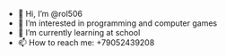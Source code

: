 - 👋 Hi, I’m @rol506
- 👀 I’m interested in programming and computer games
- 🌱 I’m currently learning at school
- 📫 How to reach me: +79052439208

<!---
rol506/rol506 is a ✨ special ✨ repository because its `README.md` (this file) appears on your GitHub profile.
You can click the Preview link to take a look at your changes.
--->
